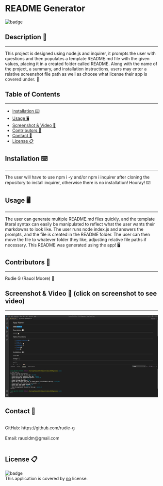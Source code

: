 # README Generator
![badge](https://img.shields.io/badge/license-Open-blue)<br />


## Description 📝 
---
This project is designed using node.js and inquirer, it prompts the user with questions and then populates a template README.md file with the given values, placing it in a created folder called README. Along with the name of the project, a summary, and installation instructions, users may enter a relative screenshot file path as well as choose what license their app is covered under. 📝


## Table of Contents 
--- 
- [Installation ⌨️](#installation-%EF%B8%8F)
- [Usage 🖥️](#usage-️)
- [Screenshot & Video 📸](#screenshot--video-📸-click-on-screenshot-to-see-video)
- [Contributors 📜](#contributors-)
- [Contact 📠](#contact-)
- [License 📋](#license-)

## Installation ⌨️
---
The user will have to use npm i -y and/or npm i inquirer after cloning the repository to install inquirer, otherwise there is no installation! Hooray! ⌨️
  
## Usage 🖥️ 
---
The user can generate multiple README.md files quickly, and the template literal syntax can easily be manipulated to reflect what the user wants their markdowns to look like. The user runs node index.js and answers the prompts, and the file is created in the README folder. The user can then move the file to whatever folder they like, adjusting relative file paths if necessary. This README was generated using the app! 🖥️
  
## Contributors 📜 
---
Rudie G (Rauol Moore) 📜
  
## Screenshot & Video 📸 (click on screenshot to see video)
---
[![READMEgenerate Demo](./images/readmeGeneratorScreenshot.png)](https://drive.google.com/file/d/18ucGaNlNfCKF5zDyT006FmSfVeojQLrX/view?usp=sharing "READMEgenerate Demo")

## Contact 📠 
<br />
GitHub: https://github.com/rudie-g
<br />
<br />
Email: rauoldm@gmail.com
<br />
<br />

## License 📋
![badge](https://img.shields.io/badge/license-Open-blue)
<br />
This application is covered by <a href=""> no</a> license.
